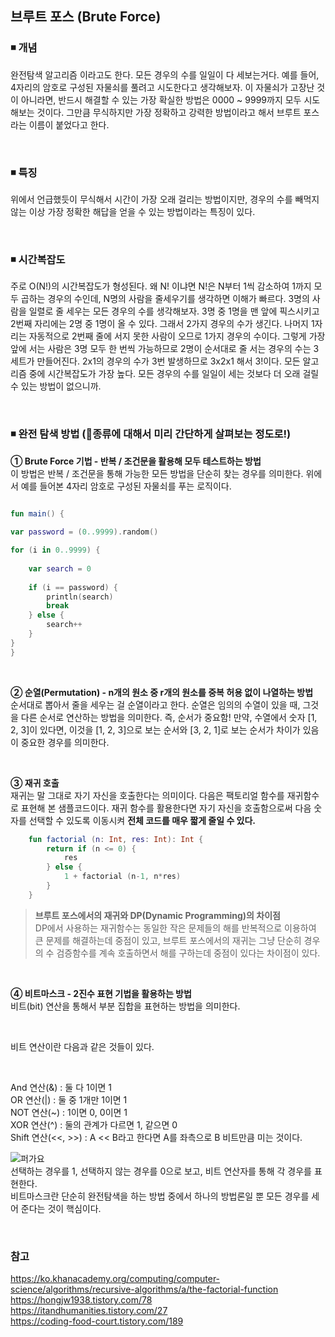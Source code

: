 ## 브루트 포스 (Brute Force)

### ◾ 개념
완전탐색 알고리즘 이라고도 한다. 모든 경우의 수를 일일이 다 세보는거다. 예를 들어, 4자리의 암호로 구성된 자물쇠를 풀려고 시도한다고 생각해보자. 이 자물쇠가 고장난 것이 아니라면, 반드시 해결할 수 있는 가장 확실한 방법은 0000 ~ 9999까지 모두 시도해보는 것이다. 그만큼 무식하지만 가장 정확하고 강력한 방법이라고 해서 브루트 포스라는 이름이 붙었다고 한다.

</br>

### ◾ 특징
위에서 언급했듯이 무식해서 시간이 가장 오래 걸리는 방법이지만, 경우의 수를 빼먹지 않는 이상 가장 정확한 해답을 얻을 수 있는 방법이라는 특징이 있다.

</br>

### ◾ 시간복잡도
주로 O(N!)의 시간복잡도가 형성된다. 왜 N! 이냐면 N!은 N부터 1씩 감소하여 1까지 모두 곱하는 경우의 수인데, N명의 사람을 줄세우기를 생각하면 이해가 빠르다. 3명의 사람을 일렬로 줄 세우는 모든 경우의 수를 생각해보자. 3명 중 1명을 맨 앞에 픽스시키고 2번째 자리에는 2명 중 1명이 올 수 있다. 그래서 2가지 경우의 수가 생긴다. 나머지 1자리는 자동적으로 2번째 줄에 서지 못한 사람이 오므로 1가지 경우의 수이다. 그렇게 가장 앞에 서는 사람은 3명 모두 한 번씩 가능하므로 2명이 순서대로 줄 서는 경우의 수는 3세트가 만들어진다. 2x1의 경우의 수가 3번 발생하므로 3x2x1 해서 3!이다. 모든 알고리즘 중에 시간복잡도가 가장 높다. 모든 경우의 수를 일일이 세는 것보다 더 오래 걸릴 수 있는 방법이 없으니까.

</br>


### ◾ 완전 탐색 방법 (🙂종류에 대해서 미리 간단하게 살펴보는 정도로!)
**① Brute Force 기법 - 반복 / 조건문을 활용해 모두 테스트하는 방법**  
이 방법은 반복 / 조건문을 통해 가능한 모든 방법을 단순히 찾는 경우를 의미한다. 위에서 예를 들어본 4자리 암호로 구성된 자물쇠를 푸는 로직이다.
```Kotlin

fun main() {
    
var password = (0..9999).random()

for (i in 0..9999) {
    
    var search = 0
    
	if (i == password) {
		println(search)
		break
	} else {
		search++
	}
}
}
```
</br>

**② 순열(Permutation) - n개의 원소 중 r개의 원소를 중복 허용 없이 나열하는 방법**  
순서대로 뽑아서 줄을 세우는 걸 순열이라고 한다. 순열은 임의의 수열이 있을 때, 그것을 다른 순서로 연산하는 방법을 의미한다.
즉, 순서가 중요함! 만약, 수열에서 숫자 [1, 2, 3]이 있다면, 이것을 [1, 2, 3]으로 보는 순서와 [3, 2, 1]로 보는 순서가 차이가 있음이 중요한 경우를 의미한다.

</br>

**③ 재귀 호출**  
재귀는 말 그대로 자기 자신을 호출한다는 의미이다. 다음은 팩토리얼 함수를 재귀함수로 표현해 본 샘플코드이다. 재귀 함수를 활용한다면 자기 자신을 호출함으로써 다음 숫자를 선택할 수 있도록 이동시켜 <b>전체 코드를 매우 짧게 줄일 수 있다.</b>

```Kotlin
	fun factorial (n: Int, res: Int): Int {
		return if (n <= 0) {
			res
		} else {
			1 + factorial (n-1, n*res)
		}
	}
```

> **브루트 포스에서의 재귀와 DP(Dynamic Programming)의 차이점** </br>
> DP에서 사용하는 재귀함수는 동일한 작은 문제들의 해를 반복적으로 이용하여 큰 문제를 해결하는데 중점이 있고, 브루트 포스에서의 재귀는 그냥 단순히 경우의 수 검증함수를 계속 호출하면서 해를 구하는데 중점이 있다는 차이점이 있다.

</br>

**④ 비트마스크 - 2진수 표현 기법을 활용하는 방법**  
비트(bit) 연산을 통해서 부분 집합을 표현하는 방법을 의미한다.

</br>

비트 연산이란 다음과 같은 것들이 있다.

</br>

And 연산(&) : 둘 다 1이면 1
</br>
OR 연산(|) : 둘 중 1개만 1이면 1
</br>
NOT 연산(~) : 1이면 0, 0이면 1
</br>
XOR 연산(^) : 둘의 관계가 다르면 1, 같으면 0
</br>
Shift 연산(<<, >>) : A << B라고 한다면 A를 좌측으로 B 비트만큼 미는 것이다.
</br>

![퍼가요](https://user-images.githubusercontent.com/75516061/136593534-1340bc55-aa5d-4ffe-a867-1c00f8f97e2c.JPG)
</br>
선택하는 경우를 1, 선택하지 않는 경우를 0으로 보고, 비트 연산자를 통해 각 경우를 표현한다. 
</br>
비트마스크란 단순히 완전탐색을 하는 방법 중에서 하나의 방법론일 뿐 모든 경우를 세어 준다는 것이 핵심이다.

</br>

### 참고
https://ko.khanacademy.org/computing/computer-science/algorithms/recursive-algorithms/a/the-factorial-function
</br>
https://hongjw1938.tistory.com/78
</br>
https://itandhumanities.tistory.com/27
</br>
https://coding-food-court.tistory.com/189
